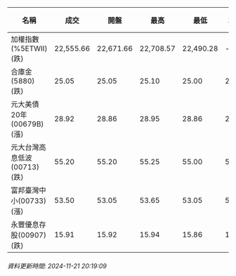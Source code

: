 | 名稱 | 成交 | 開盤 | 最高 | 最低 | 均價 | 成交金額(億) | 昨收 | 漲跌幅 | 漲跌 | 總量 | 昨量 | 振幅 |
| -------- | -------- | -------- | -------- |-------- | -------- | -------- |-------- |-------- |-------- | -------- | -------- |-------- |
|加權指數(%5ETWII) (跌)|22,555.66|22,671.66|22,708.57|22,490.28|-|3,493.25|22,688.36|0.58%|132.70|6,845,059|0|0.96%|
|合庫金(5880) (跌)|25.05|25.05|25.10|25.00|25.06|1.87|25.10|0.20%|0.05|7,460|8,489|0.40%|
|元大美債20年(00679B) (漲)|28.92|28.86|28.95|28.86|28.91|8.95|28.79|0.45%|0.13|30,945|59,693|0.31%|
|元大台灣高息低波(00713) (跌)|55.20|55.20|55.25|55.00|55.10|6.39|55.25|0.09%|0.05|11,590|9,623|0.45%|
|富邦臺灣中小(00733) (漲)|53.50|53.05|53.65|53.05|53.42|0.214|53.30|0.38%|0.20|401|429|1.13%|
|永豐優息存股(00907) (跌)|15.91|15.92|15.94|15.86|15.91|0.263|15.95|0.25%|0.04|1,650|2,543|0.50%|
###### 資料更新時間: 2024-11-21 20:19:09
